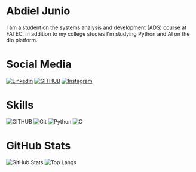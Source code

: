 # Abdiel Junio
I am a student on the systems analysis and development (ADS) course at FATEC, in addition to my college studies I'm studying Python and AI on the dio platform.
# Social Media
[![Linkedin](https://img.shields.io/badge/LinkedIn-0077B5?style=for-the-badge&logo=linkedin&logoColor=white)](https://www.linkedin.com/in/abdiel-junio-campos-alves-2b8702254/)
[![GITHUB](https://img.shields.io/badge/GitHub-100000?style=for-the-badge&logo=github&logoColor=white)](https://github.com/abdieljunio)
[![Instagram](https://img.shields.io/badge/Instagram-E4405F?style=for-the-badge&logo=instagram&logoColor=white)](https://www.instagram.com/abd_campos/)
# Skills

![GITHUB](https://img.shields.io/badge/GitHub-100000?style=for-the-badge&logo=github&logoColor=white)
![Git](https://img.shields.io/badge/GIT-E44C30?style=for-the-badge&logo=git&logoColor=white)
![Python](https://img.shields.io/badge/python-3670A0?style=for-the-badge&logo=python&logoColor=ffdd54)
![C](https://img.shields.io/badge/C-00599C?style=for-the-badge&logo=c&logoColor=white)

# GitHub Stats
![GitHub Stats](https://github-readme-stats.vercel.app/api?username=abdieljunio&theme=transparent&bg_color=000&border_color=30A3DC&show_icons=true&icon_color=30A3DC&title_color=E94D5F&text_color=FFF)
![Top Langs](https://github-readme-stats-git-masterrstaa-rickstaa.vercel.app/api/top-langs/?username=abdieljunio&layout=compact&bg_color=000&border_color=30A3DC&title_color=E94D5F&text_color=FFF)
